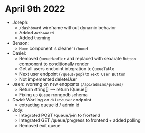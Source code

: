 # April 9th 2022

- Joseph:
  - `/dashboard` wireframe without dynamic behavior
  - Added `AuthGuard`
  - Added theming
- Benson:
  - `Home` component is cleaner (`/home`)
- Daniel:
  - Removed `QueueHandler` and replaced with separate `Button` component to conditionally render
  - Get all users endpoint integration to `QueueTable`
  - Next user endpoint (`/queue/pop`) to `Next User Button`
  - Not implemented deleteUser
- Jalen: Working on new endpoints (`/api/admins/queues`)
  - Return string[] --> return IQueue[]
  - Fixing up `Queue` mongodb schema
- David: Working on `deleteUser` endpoint
  - extracting queue id / admin id
- Jody:
  - Integrated POST /queue/join to frontend
  - Integrated GET /queue/progress to frontend + added polling
  - Removed exit queue
